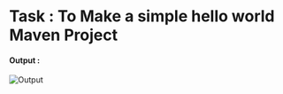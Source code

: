 # Task : To Make a simple hello world Maven Project

#### Output :

![Output](https://i.imgur.com/DuBeHn7.png)
